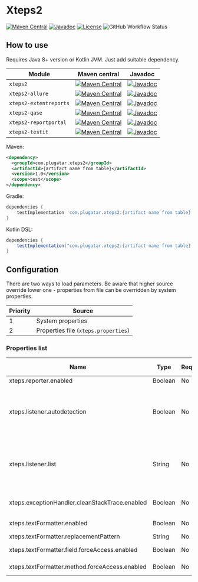 # Xteps2

[![Maven Central](https://img.shields.io/badge/maven--central-1.0-brightgreen?style=flat)](https://central.sonatype.com/namespace/com.plugatar.xteps2)
[![Javadoc](https://img.shields.io/badge/javadoc-1.0-blue?style=flat)](https://javadoc.io/doc/com.plugatar.xteps2)
[![License](https://img.shields.io/badge/License-Apache%202.0-blue.svg)](https://opensource.org/licenses/Apache-2.0)
![GitHub Workflow Status](https://img.shields.io/github/actions/workflow/status/evpl/xteps2/tests.yml)

## How to use

Requires Java 8+ version or Kotlin JVM. Just add suitable dependency.

| Module                 | Maven central                                                                                                                                                                  | Javadoc                                                                                                                                     |
|------------------------|--------------------------------------------------------------------------------------------------------------------------------------------------------------------------------|---------------------------------------------------------------------------------------------------------------------------------------------|
| `xteps2`               | [![Maven Central](https://img.shields.io/badge/-maven--central-brightgreen?style=flat-square)](https://central.sonatype.com/artifact/com.plugatar.xteps2/xteps2)               | [![Javadoc](https://img.shields.io/badge/-javadoc-blue?style=flat-square)](https://javadoc.io/doc/com.plugatar.xteps2/xteps2)               |
| `xteps2-allure`        | [![Maven Central](https://img.shields.io/badge/-maven--central-brightgreen?style=flat-square)](https://central.sonatype.com/artifact/com.plugatar.xteps2/xteps2-allure)        | [![Javadoc](https://img.shields.io/badge/-javadoc-blue?style=flat-square)](https://javadoc.io/doc/com.plugatar.xteps2/xteps2-allure)        |
| `xteps2-extentreports` | [![Maven Central](https://img.shields.io/badge/-maven--central-brightgreen?style=flat-square)](https://central.sonatype.com/artifact/com.plugatar.xteps2/xteps2-extentreports) | [![Javadoc](https://img.shields.io/badge/-javadoc-blue?style=flat-square)](https://javadoc.io/doc/com.plugatar.xteps2/xteps2-extentreports) |
| `xteps2-qase`          | [![Maven Central](https://img.shields.io/badge/-maven--central-brightgreen?style=flat-square)](https://central.sonatype.com/artifact/com.plugatar.xteps2/xteps2-qase)          | [![Javadoc](https://img.shields.io/badge/-javadoc-blue?style=flat-square)](https://javadoc.io/doc/com.plugatar.xteps2/xteps2-qase)          |
| `xteps2-reportportal`  | [![Maven Central](https://img.shields.io/badge/-maven--central-brightgreen?style=flat-square)](https://central.sonatype.com/artifact/com.plugatar.xteps2/xteps2-reportportal)  | [![Javadoc](https://img.shields.io/badge/-javadoc-blue?style=flat-square)](https://javadoc.io/doc/com.plugatar.xteps2/xteps2-reportportal)  |
| `xteps2-testit`        | [![Maven Central](https://img.shields.io/badge/-maven--central-brightgreen?style=flat-square)](https://central.sonatype.com/artifact/com.plugatar.xteps2/xteps2-testit)        | [![Javadoc](https://img.shields.io/badge/-javadoc-blue?style=flat-square)](https://javadoc.io/doc/com.plugatar.xteps2/xteps2-testit)        |

Maven:

```xml
<dependency>
  <groupId>com.plugatar.xteps2</groupId>
  <artifactId>{artifact name from table}</artifactId>
  <version>1.0</version>
  <scope>test</scope>
</dependency>
```

Gradle:

```groovy
dependencies {
    testImplementation 'com.plugatar.xteps2:{artifact name from table}:1.0'
}
```

Kotlin DSL:

```groovy
dependencies {
    testImplementation("com.plugatar.xteps2:{artifact name from table}:1.0")
}
```

## Configuration

There are two ways to load parameters. Be aware that higher source override lower one - properties from file can be
overridden by system properties.

| Priority | Source                               |
|----------|--------------------------------------|
| 1        | System properties                    |
| 2        | Properties file (`xteps.properties`) |

### Properties list

| Name                                           | Type    | Required | Default value | Description                                                                                                                                                                                            |
|------------------------------------------------|---------|----------|---------------|--------------------------------------------------------------------------------------------------------------------------------------------------------------------------------------------------------|
| xteps.reporter.enabled                         | Boolean | No       | `true`        | Enable/disable steps logging.                                                                                                                                                                          |
| xteps.listener.autodetection                   | Boolean | No       | `true`        | Enable/disable Service Provider Interface mechanism to detect and instantiate `com.plugatar.xteps2.core.StepListener` implementations. Implementations should have zero-argument public constructor.   |
| xteps.listener.list                            | String  | No       |               | List of `com.plugatar.xteps2.core.StepListener` implementations names in `Class#getTypeName()` format. Names should be separated by `,`. Implementations should have zero-argument public constructor. |
| xteps.exceptionHandler.cleanStackTrace.enabled | Boolean | No       | `true`        | Removes all stack trace lines about Xteps from any exception except `XtepsException`.                                                                                                                  |
| xteps.textFormatter.enabled                    | Boolean | No       | `true`        | Enable/disable text artifacts (name and description) formatting.                                                                                                                                       |
| xteps.textFormatter.replacementPattern         | String  | No       | `{([^}]*)}`   | Replacement pattern for text formatter.                                                                                                                                                                |
| xteps.textFormatter.field.forceAccess.enabled  | Boolean | No       | `true`        | Allow forced retrieval of field values via reflection.                                                                                                                                                 |
| xteps.textFormatter.method.forceAccess.enabled | Boolean | No       | `true`        | Allow forced retrieval of method result values via reflection.                                                                                                                                         |
